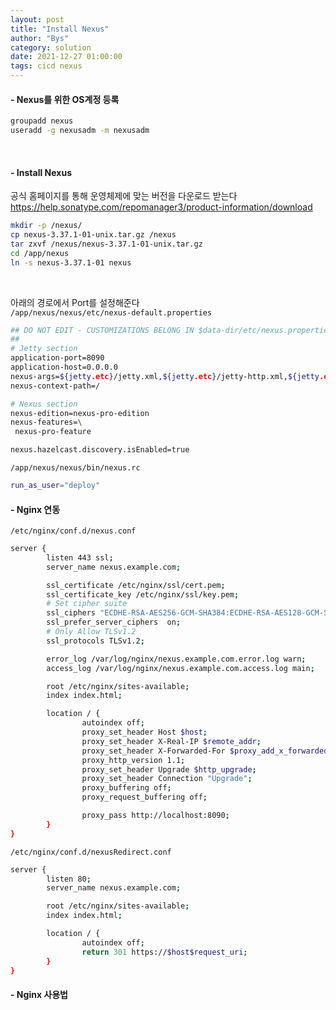 ```yaml
---
layout: post
title: "Install Nexus"
author: "Bys"
category: solution
date: 2021-12-27 01:00:00
tags: cicd nexus
---
```


#### - Nexus를 위한 OS계정 등록
```bash
groupadd nexus
useradd -g nexusadm -m nexusadm
```   
<br>

#### - Install Nexus  
공식 홈페이지를 통해 운영체제에 맞는 버전을 다운로드 받는다  
https://help.sonatype.com/repomanager3/product-information/download  

```bash
mkdir -p /nexus/
cp nexus-3.37.1-01-unix.tar.gz /nexus
tar zxvf /nexus/nexus-3.37.1-01-unix.tar.gz
cd /app/nexus
ln -s nexus-3.37.1-01 nexus
```

<br>

아래의 경로에서 Port를 설정해준다  
`/app/nexus/nexus/etc/nexus-default.properties`
```bash
## DO NOT EDIT - CUSTOMIZATIONS BELONG IN $data-dir/etc/nexus.properties
##
# Jetty section
application-port=8090
application-host=0.0.0.0
nexus-args=${jetty.etc}/jetty.xml,${jetty.etc}/jetty-http.xml,${jetty.etc}/jetty-requestlog.xml
nexus-context-path=/

# Nexus section
nexus-edition=nexus-pro-edition
nexus-features=\
 nexus-pro-feature

nexus.hazelcast.discovery.isEnabled=true
```

`/app/nexus/nexus/bin/nexus.rc`
```bash
run_as_user="deploy"
```

#### - Nginx 연동  
`/etc/nginx/conf.d/nexus.conf`  
```bash
server {
        listen 443 ssl;
        server_name nexus.example.com;

        ssl_certificate /etc/nginx/ssl/cert.pem;
        ssl_certificate_key /etc/nginx/ssl/key.pem;
        # Set cipher suite
        ssl_ciphers "ECDHE-RSA-AES256-GCM-SHA384:ECDHE-RSA-AES128-GCM-SHA256:DHE-RSA-AES256-GCM-SHA384:DHE-RSA-AES128-GCM-SHA256:ECDHE-RSA-AES256-SHA384:ECDHE-RSA-AES128-SHA256:ECDHE-RSA-AES256-SHA:ECDHE-RSA-AES128-SHA:DHE-RSA-AES256-SHA256:DHE-RSA-AES128-SHA256:DHE-RSA-AES256-SHA:DHE-RSA-AES128-SHA:AES256-GCM-SHA384:AES128-GCM-SHA256:AES256-SHA256:AES128-SHA256:AES256-SHA:AES128-SHA";
        ssl_prefer_server_ciphers  on;
        # Only Allow TLSv1.2
        ssl_protocols TLSv1.2;

        error_log /var/log/nginx/nexus.example.com.error.log warn;
        access_log /var/log/nginx/nexus.example.com.access.log main;

        root /etc/nginx/sites-available;
        index index.html;

        location / {
                autoindex off;
                proxy_set_header Host $host;
                proxy_set_header X-Real-IP $remote_addr;
                proxy_set_header X-Forwarded-For $proxy_add_x_forwarded_for;
                proxy_http_version 1.1;
                proxy_set_header Upgrade $http_upgrade;
                proxy_set_header Connection "Upgrade";
                proxy_buffering off;
                proxy_request_buffering off;

                proxy_pass http://localhost:8090;
        }
}
```

`/etc/nginx/conf.d/nexusRedirect.conf`  
```bash
server {
        listen 80;
        server_name nexus.example.com;

        root /etc/nginx/sites-available;
        index index.html;

        location / {
                autoindex off;
                return 301 https://$host$request_uri;
        }
}
```



#### - Nginx 사용법  
